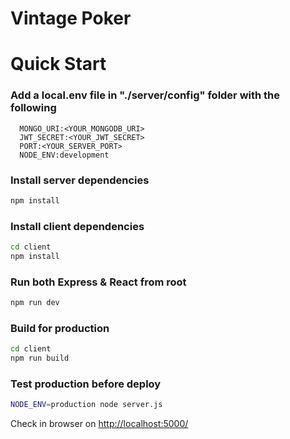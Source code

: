 # Vintage Poker

# Quick Start

### Add a local.env file in "./server/config" folder with the following

```
  MONGO_URI:<YOUR_MONGODB_URI>
  JWT_SECRET:<YOUR_JWT_SECRET>
  PORT:<YOUR_SERVER_PORT>
  NODE_ENV:development
```

### Install server dependencies

```bash
npm install
```

### Install client dependencies

```bash
cd client
npm install
```

### Run both Express & React from root

```bash
npm run dev
```

### Build for production

```bash
cd client
npm run build
```

### Test production before deploy

```bash
NODE_ENV=production node server.js
```

Check in browser on [http://localhost:5000/](http://localhost:5000/)
